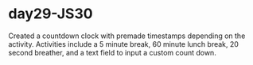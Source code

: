 # day29-JS30

Created a countdown clock with premade timestamps depending on the activity. Activities include a 5 minute break, 60 minute lunch break, 20 second breather, and a text field to input a custom count down.
